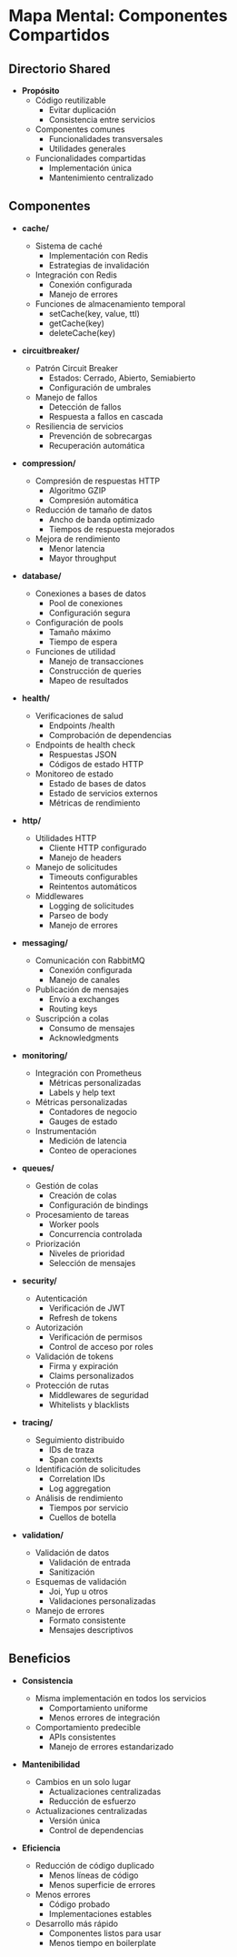 # Mapa Mental: Componentes Compartidos

## Directorio Shared
- **Propósito**
  - Código reutilizable
    - Evitar duplicación
    - Consistencia entre servicios
  - Componentes comunes
    - Funcionalidades transversales
    - Utilidades generales
  - Funcionalidades compartidas
    - Implementación única
    - Mantenimiento centralizado

## Componentes

- **cache/**
  - Sistema de caché
    - Implementación con Redis
    - Estrategias de invalidación
  - Integración con Redis
    - Conexión configurada
    - Manejo de errores
  - Funciones de almacenamiento temporal
    - setCache(key, value, ttl)
    - getCache(key)
    - deleteCache(key)

- **circuitbreaker/**
  - Patrón Circuit Breaker
    - Estados: Cerrado, Abierto, Semiabierto
    - Configuración de umbrales
  - Manejo de fallos
    - Detección de fallos
    - Respuesta a fallos en cascada
  - Resiliencia de servicios
    - Prevención de sobrecargas
    - Recuperación automática

- **compression/**
  - Compresión de respuestas HTTP
    - Algoritmo GZIP
    - Compresión automática
  - Reducción de tamaño de datos
    - Ancho de banda optimizado
    - Tiempos de respuesta mejorados
  - Mejora de rendimiento
    - Menor latencia
    - Mayor throughput

- **database/**
  - Conexiones a bases de datos
    - Pool de conexiones
    - Configuración segura
  - Configuración de pools
    - Tamaño máximo
    - Tiempo de espera
  - Funciones de utilidad
    - Manejo de transacciones
    - Construcción de queries
    - Mapeo de resultados

- **health/**
  - Verificaciones de salud
    - Endpoints /health
    - Comprobación de dependencias
  - Endpoints de health check
    - Respuestas JSON
    - Códigos de estado HTTP
  - Monitoreo de estado
    - Estado de bases de datos
    - Estado de servicios externos
    - Métricas de rendimiento

- **http/**
  - Utilidades HTTP
    - Cliente HTTP configurado
    - Manejo de headers
  - Manejo de solicitudes
    - Timeouts configurables
    - Reintentos automáticos
  - Middlewares
    - Logging de solicitudes
    - Parseo de body
    - Manejo de errores

- **messaging/**
  - Comunicación con RabbitMQ
    - Conexión configurada
    - Manejo de canales
  - Publicación de mensajes
    - Envío a exchanges
    - Routing keys
  - Suscripción a colas
    - Consumo de mensajes
    - Acknowledgments

- **monitoring/**
  - Integración con Prometheus
    - Métricas personalizadas
    - Labels y help text
  - Métricas personalizadas
    - Contadores de negocio
    - Gauges de estado
  - Instrumentación
    - Medición de latencia
    - Conteo de operaciones

- **queues/**
  - Gestión de colas
    - Creación de colas
    - Configuración de bindings
  - Procesamiento de tareas
    - Worker pools
    - Concurrencia controlada
  - Priorización
    - Niveles de prioridad
    - Selección de mensajes

- **security/**
  - Autenticación
    - Verificación de JWT
    - Refresh de tokens
  - Autorización
    - Verificación de permisos
    - Control de acceso por roles
  - Validación de tokens
    - Firma y expiración
    - Claims personalizados
  - Protección de rutas
    - Middlewares de seguridad
    - Whitelists y blacklists

- **tracing/**
  - Seguimiento distribuido
    - IDs de traza
    - Span contexts
  - Identificación de solicitudes
    - Correlation IDs
    - Log aggregation
  - Análisis de rendimiento
    - Tiempos por servicio
    - Cuellos de botella

- **validation/**
  - Validación de datos
    - Validación de entrada
    - Sanitización
  - Esquemas de validación
    - Joi, Yup u otros
    - Validaciones personalizadas
  - Manejo de errores
    - Formato consistente
    - Mensajes descriptivos

## Beneficios

- **Consistencia**
  - Misma implementación en todos los servicios
    - Comportamiento uniforme
    - Menos errores de integración
  - Comportamiento predecible
    - APIs consistentes
    - Manejo de errores estandarizado

- **Mantenibilidad**
  - Cambios en un solo lugar
    - Actualizaciones centralizadas
    - Reducción de esfuerzo
  - Actualizaciones centralizadas
    - Versión única
    - Control de dependencias

- **Eficiencia**
  - Reducción de código duplicado
    - Menos líneas de código
    - Menos superficie de errores
  - Menos errores
    - Código probado
    - Implementaciones estables
  - Desarrollo más rápido
    - Componentes listos para usar
    - Menos tiempo en boilerplate